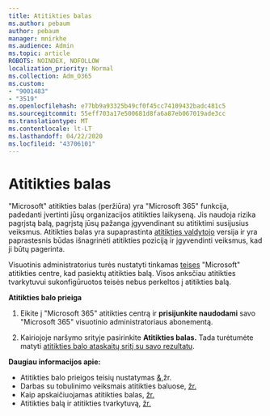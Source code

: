 ```yaml
---
title: Atitikties balas
ms.author: pebaum
author: pebaum
manager: mnirkhe
ms.audience: Admin
ms.topic: article
ROBOTS: NOINDEX, NOFOLLOW
localization_priority: Normal
ms.collection: Adm_O365
ms.custom:
- "9001483"
- "3519"
ms.openlocfilehash: e77bb9a93325b49cf0f45cc74109432badc481c5
ms.sourcegitcommit: 55eff703a17e500681d8fa6a87eb067019ade3cc
ms.translationtype: MT
ms.contentlocale: lt-LT
ms.lasthandoff: 04/22/2020
ms.locfileid: "43706101"
---
```

# <a name="compliance-score"></a>Atitikties balas

"Microsoft" atitikties balas (peržiūra) yra "Microsoft 365" funkcija, padedanti įvertinti jūsų organizacijos atitikties laikyseną. Jis naudoja rizika pagrįstą balą, pagrįstą jūsų pažanga įgyvendinant su atitiktimi susijusius veiksmus.   Atitikties balas yra supaprastinta [atitikties valdytojo](https://docs.microsoft.com/microsoft-365/compliance/compliance-manager-overview) versija ir yra paprastesnis būdas išnagrinėti atitikties poziciją ir įgyvendinti veiksmus, kad ji būtų pagerinta. 

Visuotinis administratorius turės nustatyti tinkamas [teises](https://docs.microsoft.com/microsoft-365/security/office-365-security/permissions-in-the-security-and-compliance-center) "Microsoft" atitikties centre, kad pasiektų atitikties balą.  Visos anksčiau atitikties tvarkytuvui sukonfigūruotos teisės nebus perkeltos į atitikties balą.

**Atitikties balo prieiga**

1. Eikite į "Microsoft 365" atitikties centrą ir **prisijunkite naudodami** savo "Microsoft 365" visuotinio administratoriaus abonementą.

2. Kairiojoje naršymo srityje pasirinkite **Atitikties balas.** Tada turėtumėte matyti [atitikties balo ataskaitų sritį su savo rezultatu](https://docs.microsoft.com/microsoft-365/compliance/compliance-score-setup#understand-the-compliance-score-dashboard).
 

**Daugiau informacijos apie:**

- Atitikties balo prieigos teisių nustatymas [&,](https://docs.microsoft.com/microsoft-365/security/office-365-security/grant-access-to-the-security-and-compliance-center)žr.
- Darbas su tobulinimo veiksmais atitikties baluose, [žr.](https://docs.microsoft.com/microsoft-365/compliance/working-with-compliance-score)
- Kaip apskaičiuojamas atitikties balas, [žr.](https://docs.microsoft.com/microsoft-365/compliance/compliance-score-methodology)
- Atitikties balą ir atitikties tvarkytuvą, [žr.](https://docs.microsoft.com/microsoft-365/compliance/compliance-score#relationship-to-compliance-manager)

